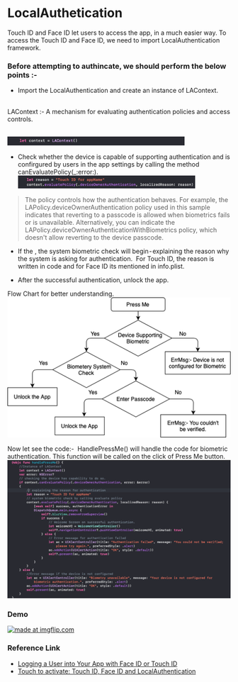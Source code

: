 # LocalAuthetication

Touch ID and Face ID let users to access the app, in a much easier way. To access the Touch ID and Face ID, we need to import LocalAuthentication framework.

### Before attempting to authincate, we should perform the below points :-

- Import the LocalAuthentication and create an instance of LAContext.

<br />LAContext :- A mechanism for evaluating authentication policies and access controls.

<br /><img src = "Images/LAContextInstance.png" width=400>

- Check whether the device is capable of supporting authentication and is confirgured by users in the app settings by calling the method canEvaluatePolicy(_:error:).
<br /><img src = "Images/EvaluatePolicay.png" width=400>

> The policy controls how the authentication behaves. For example, the LAPolicy.deviceOwnerAuthentication policy used in this sample indicates that reverting to a passcode is allowed when biometrics fails or is unavailable. Alternatively, you can indicate the LAPolicy.deviceOwnerAuthenticationWithBiometrics policy, which doesn't allow reverting to the device passcode.

-  If the , the system biometric check will begin - explaining the reason why the system is asking for authentication. 
    For Touch ID, the reason is written in code and for Face ID its mentioned in info.plist.
    
-  After the successful authentication, unlock the app.

Flow Chart for better understanding.
<br /><img src = "Images/LocalAuthenticationFlowchart.png" width=800>


Now let see the code:- 
HandlePressMe() will handle the code for biometric authentication. This function will be called on the click of Press Me button.
<br /><img src = "Images/Code.png" width=1000>

### Demo 

<a href="https://imgflip.com/gif/4ikkyy"><img src="https://imgflip.com/gif/4ikkyy" title="made at imgflip.com"/></a>

### Reference Link
- [Logging a User into Your App with Face ID or Touch ID](https://developer.apple.com/documentation/localauthentication/logging_a_user_into_your_app_with_face_id_or_touch_id)
- [Touch to activate: Touch ID, Face ID and LocalAuthentication](https://www.hackingwithswift.com/read/28/4/touch-to-activate-touch-id-face-id-and-localauthentication)
